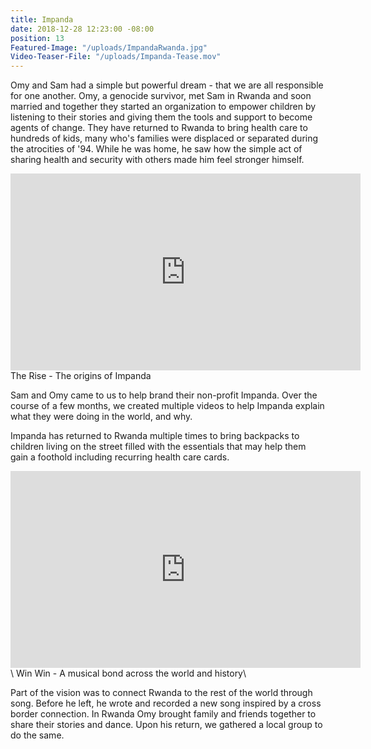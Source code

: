 ```yaml
---
title: Impanda
date: 2018-12-28 12:23:00 -08:00
position: 13
Featured-Image: "/uploads/ImpandaRwanda.jpg"
Video-Teaser-File: "/uploads/Impanda-Tease.mov"
---
```


Omy and Sam had a simple but powerful dream - that we are all responsible for one another. Omy, a genocide survivor, met Sam in Rwanda and soon married and together they started an organization to empower children by listening to their stories and giving them the tools and support to become agents of change.  They have returned to Rwanda to bring health care to hundreds of kids, many who's families were displaced or separated during the atrocities of '94. While he was home, he saw how the simple act of sharing health and security with others made him feel stronger himself. 

<iframe width="560" height="315" src="https://www.youtube.com/embed/TjWqFQDQmQ4" frameborder="0" allow="accelerometer; autoplay; encrypted-media; gyroscope; picture-in-picture" allowfullscreen></iframe>
The Rise - The origins of Impanda

Sam and Omy came to us to help brand their non-profit Impanda. Over the course of a few months, we created multiple videos to help Impanda explain what they were doing in the world, and why. 

Impanda has returned to Rwanda multiple times to bring backpacks to children living on the street filled with the essentials that may help them gain a foothold including recurring health care cards. 

<iframe width="560" height="315" src="https://www.youtube.com/embed/GFku2gFC0NI" frameborder="0" allow="accelerometer; autoplay; encrypted-media; gyroscope; picture-in-picture" allowfullscreen></iframe>\
Win Win - A musical bond across the world and history\

Part of the vision was to connect Rwanda to the rest of the world through song. Before he left, he wrote and recorded a new song inspired by a cross border connection.  In Rwanda Omy brought family and friends together to share their stories and dance. Upon his return, we gathered a local group to do the same.